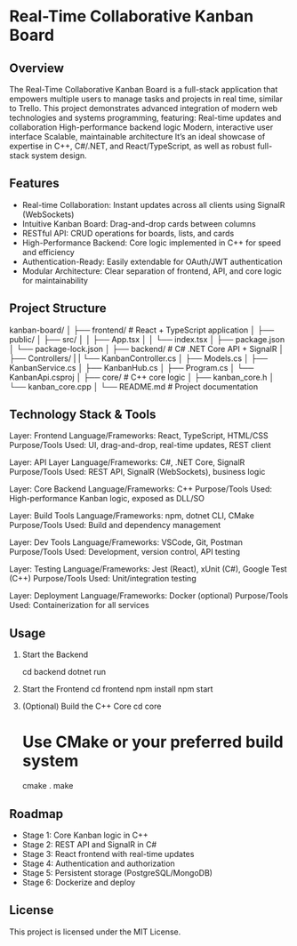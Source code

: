 Real-Time Collaborative Kanban Board
=======================================

Overview
---------

The Real-Time Collaborative Kanban Board is a full-stack application that empowers multiple users to manage tasks and projects in real time, similar to Trello. This project demonstrates advanced integration of modern web technologies and systems programming, featuring:
Real-time updates and collaboration
High-performance backend logic
Modern, interactive user interface
Scalable, maintainable architecture
It’s an ideal showcase of expertise in C++, C#/.NET, and React/TypeScript, as well as robust full-stack system design.

Features
---------

- Real-time Collaboration: Instant updates across all clients using SignalR (WebSockets)
- Intuitive Kanban Board: Drag-and-drop cards between columns
- RESTful API: CRUD operations for boards, lists, and cards
- High-Performance Backend: Core logic implemented in C++ for speed and efficiency
- Authentication-Ready: Easily extendable for OAuth/JWT authentication
- Modular Architecture: Clear separation of frontend, API, and core logic for maintainability

Project Structure
-----------------
kanban-board/
│
├── frontend/         # React + TypeScript application
│   ├── public/
│   ├── src/
│   │   ├── App.tsx
│   │   └── index.tsx
│   ├── package.json
│   └── package-lock.json
│
├── backend/          # C# .NET Core API + SignalR
│   ├── Controllers/
|   |   └── KanbanController.cs
│   ├── Models.cs
│   ├── KanbanService.cs
│   ├── KanbanHub.cs
│   ├── Program.cs
│   └── KanbanApi.csproj
│
├── core/             # C++ core logic
│   ├── kanban_core.h
│   └── kanban_core.cpp
│
└── README.md         # Project documentation

Technology Stack & Tools
-------------------------

Layer: Frontend
Language/Frameworks: React, TypeScript, HTML/CSS
Purpose/Tools Used: UI, drag-and-drop, real-time updates, REST client

Layer: API Layer
Language/Frameworks: C#, .NET Core, SignalR
Purpose/Tools Used: REST API, SignalR (WebSockets), business logic

Layer: Core Backend
Language/Frameworks: C++
Purpose/Tools Used: High-performance Kanban logic, exposed as DLL/SO

Layer: Build Tools
Language/Frameworks: npm, dotnet CLI, CMake
Purpose/Tools Used: Build and dependency management

Layer: Dev Tools
Language/Frameworks: VSCode, Git, Postman
Purpose/Tools Used: Development, version control, API testing

Layer: Testing
Language/Frameworks: Jest (React), xUnit (C#), Google Test (C++)
Purpose/Tools Used: Unit/integration testing

Layer: Deployment
Language/Frameworks: Docker (optional)
Purpose/Tools Used: Containerization for all services

Usage
------

1. Start the Backend

   cd backend
   dotnet run

2. Start the Frontend
   cd frontend
   npm install
   npm start

3. (Optional) Build the C++ Core
   cd core
   # Use CMake or your preferred build system
   cmake .
   make


Roadmap
-------
- Stage 1: Core Kanban logic in C++
- Stage 2: REST API and SignalR in C#
- Stage 3: React frontend with real-time updates
- Stage 4: Authentication and authorization
- Stage 5: Persistent storage (PostgreSQL/MongoDB)
- Stage 6: Dockerize and deploy

License
-------
This project is licensed under the MIT License.